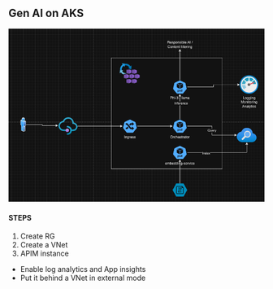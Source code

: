 ## Gen AI on AKS

![alt text](image.png)

#### STEPS
1. Create RG
2. Create a VNet
3. APIM instance
- Enable log analytics and App insights
- Put it behind a VNet in external mode 